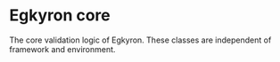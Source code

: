 Egkyron core
============

The core validation logic of Egkyron. These classes are independent of framework
and environment.
